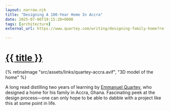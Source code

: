```yaml
---
layout: narrow.njk
title: "Designing A 100-Year Home In Accra"
date: 2025-07-06T19:15:20+0000
tags: [architecture]
external_url: https://www.quartey.com/writing/designing-family-home?ref=daniel.pizza

---
```


<h1><a href="{{ external_url }}">{{ title }}</a></h1>

{% retinaImage "src/assets/links/quartey-accra.avif", "3D model of the home" %}

A long read distilling two years of learning by [Emmanuel Quartey](https://twitter.com/equartey?ref=daniel.pizza "Emmanuel Quartey on Twitter"), who designed a home for his family in Accra, Ghana. Fascinating peek at the design process—one can only hope to be able to dabble with a project like this at some point in life.
